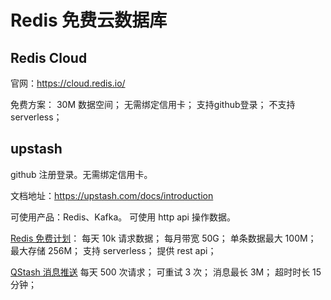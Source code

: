 # Redis 免费云数据库

## Redis Cloud

官网：https://cloud.redis.io/


免费方案：
30M 数据空间；
无需绑定信用卡；
支持github登录；
不支持 serverless；

## upstash

github 注册登录。无需绑定信用卡。

文档地址：https://upstash.com/docs/introduction

可使用产品：Redis、Kafka。
可使用 http api 操作数据。

[Redis 免费计划](https://upstash.com/pricing)：
每天 10k 请求数据；
每月带宽 50G；
单条数据最大 100M；
最大存储 256M；
支持 serverless；
提供 rest api；

[QStash 消息推送](https://upstash.com/pricing/qstash)
每天 500 次请求；
可重试 3 次；
消息最长 3M；
超时时长 15分钟；